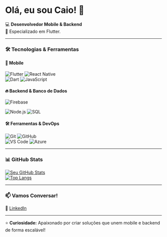 # Olá, eu sou Caio! 👋

💻 **Desenvolvedor Mobile & Backend**  
🚀 Especializado em Flutter.  

---

### 🛠️ **Tecnologias & Ferramentas**  

#### 📱 **Mobile**  
![Flutter](https://img.shields.io/badge/Flutter-02569B?style=for-the-badge&logo=flutter&logoColor=white)
![React Native](https://img.shields.io/badge/React_Native-20232A?style=for-the-badge&logo=react&logoColor=61DAFB)  
![Dart](https://img.shields.io/badge/Dart-0175C2?style=for-the-badge&logo=dart&logoColor=white)
![JavaScript](https://img.shields.io/badge/JavaScript-F7DF1E?style=for-the-badge&logo=javascript&logoColor=black)  

#### 🔥 **Backend & Banco de Dados**  
![Firebase](https://img.shields.io/badge/Firebase-FFCA28?style=for-the-badge&logo=firebase&logoColor=black)
  
![Node.js](https://img.shields.io/badge/Node.js-339933?style=for-the-badge&logo=nodedotjs&logoColor=white)
![SQL](https://img.shields.io/badge/SQL-4479A1?style=for-the-badge&logo=postgresql&logoColor=white)  

#### 🛠 **Ferramentas & DevOps**  
![Git](https://img.shields.io/badge/Git-F05032?style=for-the-badge&logo=git&logoColor=white)
![GitHub](https://img.shields.io/badge/GitHub-181717?style=for-the-badge&logo=github&logoColor=white)  
![VS Code](https://img.shields.io/badge/VS_Code-007ACC?style=for-the-badge&logo=visual-studio-code&logoColor=white)
![Azure](https://img.shields.io/badge/Azure-0089D6?style=for-the-badge&logo=microsoft-azure&logoColor=white)  

---

### 📊 **GitHub Stats**  

[![Seu GitHub Stats](https://github-readme-stats.vercel.app/api?username=caiodantasmormito&show_icons=true&theme=radical)](https://github.com/caiodantasmormito)  
[![Top Langs](https://github-readme-stats.vercel.app/api/top-langs/?username=caiodantasmormito&layout=compact&theme=radical)](https://github.com/caiodantasmormito)  


---

### 📫 **Vamos Conversar!**  

💼 [LinkedIn]([(https://www.linkedin.com/in/caio-dantas-897760169/)])  



---

⭐ **Curiosidade:** Apaixonado por criar soluções que unem mobile e backend de forma escalável!  
